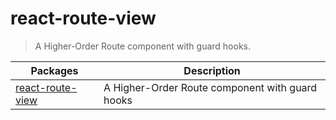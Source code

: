 # react-route-view

> A Higher-Order Route component with guard hooks.

Packages | Description 
-------- | ----------- 
[react-route-view](react-route-view) | A Higher-Order Route component with guard hooks